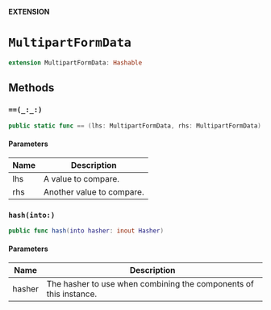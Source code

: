 **EXTENSION**

# `MultipartFormData`
```swift
extension MultipartFormData: Hashable
```

## Methods
### `==(_:_:)`

```swift
public static func == (lhs: MultipartFormData, rhs: MultipartFormData) -> Bool
```

#### Parameters

| Name | Description |
| ---- | ----------- |
| lhs | A value to compare. |
| rhs | Another value to compare. |

### `hash(into:)`

```swift
public func hash(into hasher: inout Hasher)
```

#### Parameters

| Name | Description |
| ---- | ----------- |
| hasher | The hasher to use when combining the components of this instance. |